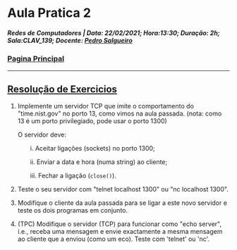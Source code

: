 # Aula Pratica 2  
##### *Redes de Computadores* | **Data:** 22/02/2021; **Hora**:13:30; **Duração**: 2h; **Sala**:CLAV_139; **Docente**: [Pedro Salgueiro](../../#docentes)  
### [Pagina Principal](../../)
 ---    
## [Resolução de Exercicios](https://www.moodle.uevora.pt/2122/mod/page/view.php?id=48802)  

 1. Implemente um servidor TCP que imite o comportamento do "time.nist.gov" no porto 13, como vimos na aula passada. (nota: como 13 é um porto privilegiado, pode usar o porto 1300)

    O servidor deve:

    &emsp;&emsp;i. Aceitar ligações (sockets) no porto 1300;

    &emsp;&emsp;ii. Enviar a data e hora (numa string) ao cliente;

    &emsp;&emsp;iii. Fechar a ligação (`close()`).

1. Teste o seu servidor com "telnet localhost 1300" ou "nc localhost 1300".

2. Modifique o cliente da aula passada para se ligar a este novo servidor e teste os dois programas em conjunto.

3. (TPC) Modifique o servidor (TCP) para funcionar como "echo server", i.e., receba uma mensagem e envie exactamente a mesma mensagem ao cliente que a enviou (como um eco). Teste com 'telnet' ou 'nc'.
